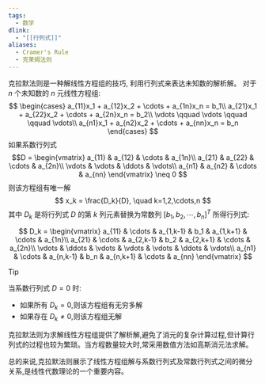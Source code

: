 ```yaml
---
tags:
  - 数学
dlink:
  - "[[行列式]]"
aliases:
  - Cramer's Rule
  - 克莱姆法则
---
```

克拉默法则是一种解线性方程组的技巧, 利用行列式来表达未知数的解析解。
对于 $n$ 个未知数的 $n$ 元线性方程组:
$$
\begin{cases}
a_{11}x_1 + a_{12}x_2 + \cdots + a_{1n}x_n = b_1\\
a_{21}x_1 + a_{22}x_2 + \cdots + a_{2n}x_n = b_2\\
\vdots \qquad \vdots \qquad \qquad \vdots\\
a_{n1}x_1 + a_{n2}x_2 + \cdots + a_{nn}x_n = b_n
\end{cases}
$$
如果系数行列式 
$$D = \begin{vmatrix}
a_{11} & a_{12} & \cdots & a_{1n}\\
a_{21} & a_{22} & \cdots & a_{2n}\\
\vdots & \vdots & \ddots & \vdots\\
a_{n1} & a_{n2} & \cdots & a_{nn}
\end{vmatrix} \neq 0
$$
则该方程组有唯一解
$$
x_k = \frac{D_k}{D}, \quad k=1,2,\cdots,n
$$
其中 $D_k$ 是将行列式 $D$ 的第 $k$ 列元素替换为常数列 $[b_1, b_2, \cdots, b_n]^T$ 所得行列式:

$$
D_k = \begin{vmatrix}
a_{11} & \cdots & a_{1,k-1} & b_1 & a_{1,k+1} & \cdots & a_{1n}\\
a_{21} & \cdots & a_{2,k-1} & b_2 & a_{2,k+1} & \cdots & a_{2n}\\
\vdots & \ddots & \vdots & \vdots & \vdots & \ddots & \vdots\\
a_{n1} & \cdots & a_{n,k-1} & b_n & a_{n,k+1} & \cdots & a_{nn}
\end{vmatrix}
$$

> [!tip]
> 当系数行列式 $D=0$ 时:
> - 如果所有 $D_k=0$,则该方程组有无穷多解
> - 如果存在 $D_k\neq 0$,则该方程组无解

克拉默法则为求解线性方程组提供了解析解,避免了消元的复杂计算过程,但计算行列式的过程也较为繁琐。当方程数量较大时,常采用数值方法如高斯消元法求解。

总的来说,克拉默法则展示了线性方程组解与系数行列式及常数行列式之间的微分关系,是线性代数理论的一个重要内容。
